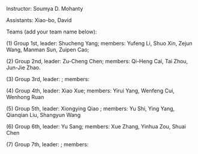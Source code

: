 Instructor: Soumya D. Mohanty

Assistants: Xiao-bo, David

Teams (add your team name below):

(1) Group 1st, leader: Shucheng Yang;  members: Yufeng Li, Shuo Xin, Zejun Wang, Manman Sun, Zuipen Cao;

(2) Group 2nd, leader: Zu-Cheng Chen; members: Qi-Heng Cai, Tai Zhou, Jun-Jie Zhao.

(3) Group 3rd, leader: ; members:

(4) Group 4th, leader: Xiao Xue; members: Yirui Yang, Wenfeng Cui, Wenhong Ruan

(5) Group 5th, leader: Xiongying Qiao ; members: Yu Shi, Ying Yang, Qianqian Liu, Shangyun Wang

(6) Group 6th, leader: Yu Sang; members: Xue Zhang, Yinhua Zou, Shuai Chen

(7) Group 7th, leader: ; members:




